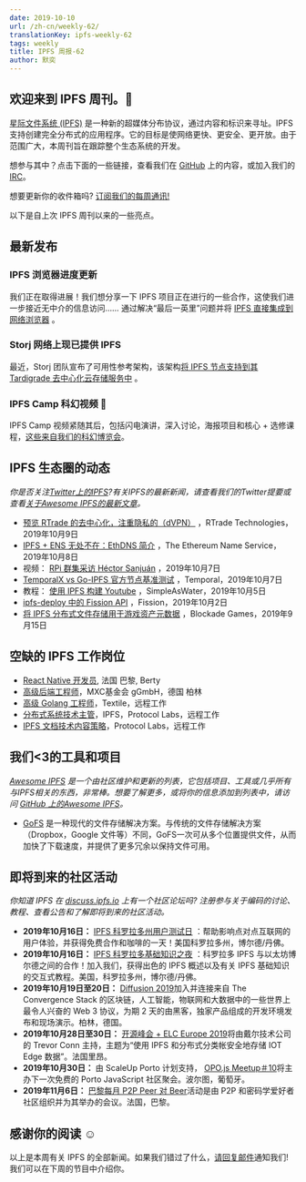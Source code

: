 ```yaml
---
date: 2019-10-10
url: /zh-cn/weekly-62/
translationKey: ipfs-weekly-62
tags: weekly
title: IPFS 周报-62
author: 默奕
---
```


## 欢迎来到 IPFS 周刊。👋

[星际文件系统 (IPFS)](https://ipfs.io/) 是一种新的超媒体分布协议，通过内容和标识来寻址。IPFS 支持创建完全分布式的应用程序。它的目标是使网络更快、更安全、更开放。由于范围广大，本周刊旨在跟踪整个生态系统的开发。

想参与其中？点击下面的一些链接，查看我们在 [GitHub](https://github.com/ipfs) 上的内容，或加入我们的 [IRC](https://riot.im/app/#/room/#ipfs:matrix.org)。
 
想要更新你的收件箱吗? [订阅我们的每周通讯!](http://eepurl.com/gL2Pi5)

以下是自上次 IPFS 周刊以来的一些亮点。


## 最新发布

###  IPFS 浏览器进度更新

我们正在取得进展！我们想分享一下 IPFS 项目正在进行的一些合作，这使我们进一步接近无中介的信息访问…… 通过解决“最后一英里”问题并将 [IPFS 直接集成到网络浏览器](https://blog.ipfs.io/2019-10-08-ipfs-browsers-update/) 。 

###  Storj 网络上现已提供 IPFS 

最近，Storj 团队宣布了可用性参考架构，该架构[将 IPFS 节点支持到其 Tardigrade 去中心化云存储服务中](https://www.cryptoninjas.net/2019/10/07/ipfs-now-available-on-storj-network/) 。 

###  IPFS Camp 科幻视频 🧬 

 IPFS Camp 视频紧随其后，包括闪电演讲，深入讨论，海报项目和核心 + 选修课程，[这些来自我们的科幻博览会](https://www.cryptoninjas.net/2019/10/07/ipfs-now-available-on-storj-network/)。 

##  IPFS 生态圈的动态
*你是否关注[Twitter上的IPFS](https://twitter.com/IPFSbot)?有关IPFS的最新新闻，请查看我们的Twitter提要或查看[关于Awesome IPFS的最新文章](https://awesome.ipfs.io/articles/)。*

*    [预览 RTrade 的去中心化，注重隐私的（dVPN）](https://medium.com/rtrade-technologies/previewing-rtrades-decentralized-privacy-focused-dvpn-35073b683f0c) ，RTrade Technologies，2019年10月9日
*    [IPFS + ENS 无处不在：EthDNS 简介](https://medium.com/the-ethereum-name-service/ethdns-9d56298fa38a) ，The Ethereum Name Service，2019年10月8日
*   视频： [RPi 群集采访 Héctor Sanjuán](https://www.youtube.com/watch?time_continue=3&amp;v=u0n_pBjTYG8) ，2019年10月7日
*    [TemporalX vs Go-IPFS 官方节点基准测试](https://medium.com/temporal-cloud/temporalx-vs-go-ipfs-official-node-benchmarks-8457037a77cf) ，Temporal，2019年10月7日
*   教程： [使用 IPFS 构建 Youtube](https://simpleaswater.com/ipfs/tutorials/youtube_on_ipfs?ref=twitter_youtube_on_ipfs) ，SimpleAsWater，2019年10月5日
*    [ipfs-deploy 中的 Fission API](https://dev.to/fission/fission-api-in-ipfs-deploy-1e1e) ，Fission，2019年10月2日
*    [将 IPFS 分布式文件存储用于游戏资产元数据](https://medium.com/blockadegames/using-ipfs-distributed-file-storage-for-game-asset-metadata-aac4478e3063) ，Blockade Games，2019年9月15日

## 空缺的 IPFS 工作岗位

* [React Native 开发员](https://berty.tech/jobs/react-native-developer/), 法国 巴黎, Berty
* [高级后端工程师](https://www.golangprojects.com/golang-go-job-dcr-Senior-Backend-Engineer-Berlin-MXC-Foundation-gGmbH.html)，MXC基金会 gGmbH，德国 柏林
* [高级 Golang 工程师](https://www.golangprojects.com/golang-go-job-def-Senior-Golang-Engineer-Remote-Textile.html)，Textile，远程工作
* [分布式系统技术主管](https://jobs.lever.co/protocol/9283f9b0-de64-4e1f-a221-5d02b0202198)，IPFS，Protocol Labs，远程工作
* [IPFS 文档技术内容策略](https://jobs.lever.co/protocol/e7db2c84-afd7-44a4-9a27-449c751d8289)，Protocol Labs，远程工作

## 我们<3的工具和项目
*[Awesome IPFS](https://awesome.ipfs.io/) 是一个由社区维护和更新的列表，它包括项目、工具或几乎所有与IPFS相关的东西，非常棒。想要了解更多，或将你的信息添加到列表中，请访问 [GitHub 上的Awesome IPFS](https://github.com/ipfs/awesome-ipfs)。*

*    [GoFS](https://gofs.io/) 是一种现代的文件存储解决方案。与传统的文件存储解决方案（Dropbox，Google 文件等）不同，GoFS一次可从多个位置提供文件，从而加快了下载速度，并提供了更多冗余以保持文件可用。 

## 即将到来的社区活动
*你知道 IPFS 在 [discuss.ipfs.io](https://discuss.ipfs.io/) 上有一个社区论坛吗? 注册参与关于编码的讨论、教程、查看公告和了解即将到来的社区活动。*

*    **2019年10月16日：** [IPFS 科罗拉多州用户测试日](https://www.meetup.com/IPFS-Colorado/events/264964856) ：帮助影响点对点互联网的用户体验，并获得免费合作和咖啡的一天！美国科罗拉多州，博尔德/丹佛。 
*    **2019年10月16日：** [IPFS 科罗拉多基础知识之夜](https://www.meetup.com/IPFS-Colorado/events/265003484) ：科罗拉多 IPFS 与以太坊博尔德之间的合作！加入我们，获得出色的 IPFS 概述以及有关 IPFS 基础知识的交互式教程。美国，科罗拉多州，博尔德/丹佛。  
*    **2019年10月19日至20日：** [Diffusion 2019](https://diffusion.events/)加入并连接来自 The Convergence Stack 的区块链，人工智能，物联网和大数据中的一些世界上最令人兴奋的 Web 3 协议，为期 2 天的由黑客，独家产品组成的开发环境发布和现场演示。柏林，德国。 
*    **2019年10月28日至30日：** [开源峰会 + ELC Europe 2019](https://osseu19.sched.com/event/TLD8)将由戴尔技术公司的 Trevor Conn 主持，主题为“使用 IPFS 和分布式分类帐安全地存储 IOT Edge 数据”。法国里昂。 
*    **2019年10月30日：** 由 ScaleUp Porto 计划支持， [OPO.js Meetup＃10](https://www.meetup.com/opo-js/events/265502030/)将主办下一次免费的 Porto JavaScript 社区聚会。波尔图，葡萄牙。 
*    **2019年11月6日：** [巴黎每月 P2P Peer 对 Beer](https://p2p.paris/en/event/monthly-2/)活动是由 P2P 和密码学爱好者社区组织并为其举办的会议。法国，巴黎。 

## 感谢你的阅读 ☺️

以上是本周有关 IPFS 的全部新闻。如果我们错过了什么，[请回复邮件](mailto:newsletter@ipfs.io)通知我们! 我们可以在下周的节目中介绍你。
